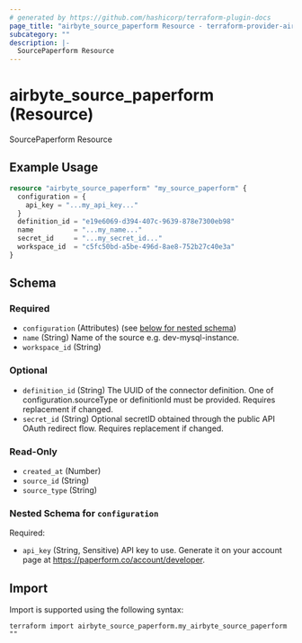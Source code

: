 ```yaml
---
# generated by https://github.com/hashicorp/terraform-plugin-docs
page_title: "airbyte_source_paperform Resource - terraform-provider-airbyte"
subcategory: ""
description: |-
  SourcePaperform Resource
---
```


# airbyte_source_paperform (Resource)

SourcePaperform Resource

## Example Usage

```terraform
resource "airbyte_source_paperform" "my_source_paperform" {
  configuration = {
    api_key = "...my_api_key..."
  }
  definition_id = "e19e6069-d394-407c-9639-878e7300eb98"
  name          = "...my_name..."
  secret_id     = "...my_secret_id..."
  workspace_id  = "c5fc50bd-a5be-496d-8ae8-752b27c40e3a"
}
```

<!-- schema generated by tfplugindocs -->
## Schema

### Required

- `configuration` (Attributes) (see [below for nested schema](#nestedatt--configuration))
- `name` (String) Name of the source e.g. dev-mysql-instance.
- `workspace_id` (String)

### Optional

- `definition_id` (String) The UUID of the connector definition. One of configuration.sourceType or definitionId must be provided. Requires replacement if changed.
- `secret_id` (String) Optional secretID obtained through the public API OAuth redirect flow. Requires replacement if changed.

### Read-Only

- `created_at` (Number)
- `source_id` (String)
- `source_type` (String)

<a id="nestedatt--configuration"></a>
### Nested Schema for `configuration`

Required:

- `api_key` (String, Sensitive) API key to use. Generate it on your account page at https://paperform.co/account/developer.

## Import

Import is supported using the following syntax:

```shell
terraform import airbyte_source_paperform.my_airbyte_source_paperform ""
```

